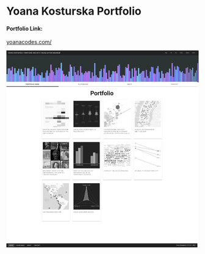 # Yoana Kosturska Portfolio

#### Portfolio Link:
[yoanacodes.com/](https://yoanacodes.com/)

![](yoanacodes.png)